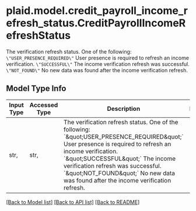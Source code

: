# plaid.model.credit_payroll_income_refresh_status.CreditPayrollIncomeRefreshStatus

The verification refresh status. One of the following:  `\"USER_PRESENCE_REQUIRED\"` User presence is required to refresh an income verification. `\"SUCCESSFUL\"` The income verification refresh was successful. `\"NOT_FOUND\"` No new data was found after the income verification refresh.

## Model Type Info
Input Type | Accessed Type | Description | Notes
------------ | ------------- | ------------- | -------------
str,  | str,  | The verification refresh status. One of the following:  &#x60;\&quot;USER_PRESENCE_REQUIRED\&quot;&#x60; User presence is required to refresh an income verification. &#x60;\&quot;SUCCESSFUL\&quot;&#x60; The income verification refresh was successful. &#x60;\&quot;NOT_FOUND\&quot;&#x60; No new data was found after the income verification refresh. | 

[[Back to Model list]](../../README.md#documentation-for-models) [[Back to API list]](../../README.md#documentation-for-api-endpoints) [[Back to README]](../../README.md)

